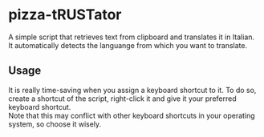 # pizza-tRUSTator

A simple script that retrieves text from clipboard and translates it in Italian.  
It automatically detects the languange from which you want to translate.

## Usage
It is really time-saving when you assign a keyboard shortcut to it. To do so, create a shortcut of the script, right-click it and give it your preferred keyboard shortcut.  
Note that this may conflict with other keyboard shortcuts in your operating system, so choose it wisely.
